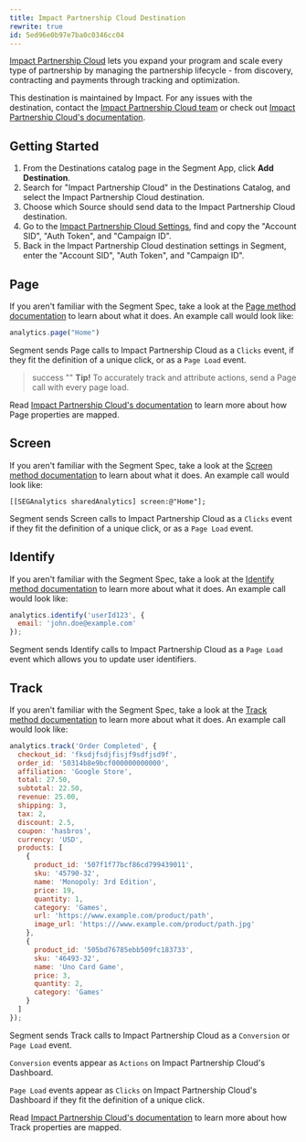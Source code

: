 ```yaml
---
title: Impact Partnership Cloud Destination
rewrite: true
id: 5ed96e0b97e7ba0c0346cc04
---
```

[Impact Partnership Cloud](https://impact.com/?utm_source=segmentio&utm_medium=docs&utm_campaign=partners) lets you expand your program and scale every type of partnership by managing the partnership lifecycle - from discovery, contracting and payments through tracking and optimization.

This destination is maintained by Impact. For any issues with the destination, contact the [Impact Partnership Cloud team](https://impact.com/contact/) or check out [Impact Partnership Cloud's documentation](https://app.impact.com/secure/agency/support/customer-support-portal-flow.ihtml?execution=e3s1).

## Getting Started



1. From the Destinations catalog page in the Segment App, click **Add Destination**.
2. Search for "Impact Partnership Cloud" in the Destinations Catalog, and select the Impact Partnership Cloud destination.
3. Choose which Source should send data to the Impact Partnership Cloud destination.
4. Go to the [Impact Partnership Cloud Settings](https://app.impact.com), find and copy the "Account SID", "Auth Token", and "Campaign ID".
5. Back in the Impact Partnership Cloud destination settings in Segment, enter the "Account SID", "Auth Token", and "Campaign ID".

## Page

If you aren't familiar with the Segment Spec, take a look at the [Page method documentation](/docs/connections/spec/page/) to learn about what it does. An example call would look like:

```js
analytics.page("Home")
```

Segment sends Page calls to Impact Partnership Cloud as a `Clicks` event, if they fit the definition of a unique click, or as a `Page Load` event.

> success ""
> **Tip!** To accurately track and attribute actions, send a Page call with every page load.

Read [Impact Partnership Cloud's documentation](https://impact-helpdesk.freshdesk.com/en/support/solutions/articles/48001173251) to learn more about how Page properties are mapped.

## Screen

If you aren't familiar with the Segment Spec, take a look at the [Screen method documentation](/docs/connections/spec/screen/) to learn about what it does. An example call would look like:

```objc
[[SEGAnalytics sharedAnalytics] screen:@"Home"];
```
Segment sends Screen calls to Impact Partnership Cloud as a `Clicks` event if they fit the definition of a unique click, or as a `Page Load` event.


## Identify

If you aren't familiar with the Segment Spec, take a look at the [Identify method documentation](/docs/connections/spec/identify/) to learn more about what it does. An example call would look like:

```js
analytics.identify('userId123', {
  email: 'john.doe@example.com'
});
```
Segment sends Identify calls to Impact Partnership Cloud as a `Page Load` event which allows you to update user identifiers.

## Track

If you aren't familiar with the Segment Spec, take a look at the [Track method documentation](/docs/connections/spec/track/) to learn more about what it does. An example call would look like:

```js
analytics.track('Order Completed', {
  checkout_id: 'fksdjfsdjfisjf9sdfjsd9f',
  order_id: '50314b8e9bcf000000000000',
  affiliation: 'Google Store',
  total: 27.50,
  subtotal: 22.50,
  revenue: 25.00,
  shipping: 3,
  tax: 2,
  discount: 2.5,
  coupon: 'hasbros',
  currency: 'USD',
  products: [
    {
      product_id: '507f1f77bcf86cd799439011',
      sku: '45790-32',
      name: 'Monopoly: 3rd Edition',
      price: 19,
      quantity: 1,
      category: 'Games',
      url: 'https://www.example.com/product/path',
      image_url: 'https:///www.example.com/product/path.jpg'
    },
    {
      product_id: '505bd76785ebb509fc183733',
      sku: '46493-32',
      name: 'Uno Card Game',
      price: 3,
      quantity: 2,
      category: 'Games'
    }
  ]
});
```

Segment sends Track calls to Impact Partnership Cloud as a `Conversion` or `Page Load` event.

`Conversion` events appear as `Actions` on Impact Partnership Cloud's Dashboard.

`Page Load` events appear as `Clicks` on Impact Partnership Cloud's Dashboard if they fit the definition of a unique click.

Read [Impact Partnership Cloud's documentation](https://impact-helpdesk.freshdesk.com/en/support/solutions/articles/48001173251) to learn more about how Track properties are mapped.
